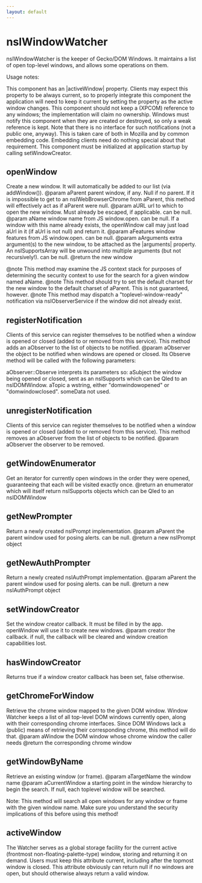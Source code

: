 ```yaml
---
layout: default
---
```


# nsIWindowWatcher #

nsIWindowWatcher is the keeper of Gecko/DOM Windows. It maintains
a list of open top-level windows, and allows some operations on them.

Usage notes:

  This component has an |activeWindow| property. Clients may expect
this property to be always current, so to properly integrate this component
the application will need to keep it current by setting the property
as the active window changes.
  This component should not keep a (XPCOM) reference to any windows;
the implementation will claim no ownership. Windows must notify
this component when they are created or destroyed, so only a weak
reference is kept. Note that there is no interface for such notifications
(not a public one, anyway). This is taken care of both in Mozilla and
by common embedding code. Embedding clients need do nothing special
about that requirement.
  This component must be initialized at application startup by calling
setWindowCreator.


## openWindow ##
 Create a new window. It will automatically be added to our list
(via addWindow()).
@param aParent parent window, if any. Null if no parent.  If it is
impossible to get to an nsIWebBrowserChrome from aParent, this
method will effectively act as if aParent were null.
@param aURL url to which to open the new window. Must already be
escaped, if applicable. can be null.
@param aName window name from JS window.open. can be null.  If a window
with this name already exists, the openWindow call may just load
aUrl in it (if aUrl is not null) and return it.
@param aFeatures window features from JS window.open. can be null.
@param aArguments extra argument(s) to the new window, to be attached
as the |arguments| property. An nsISupportsArray will be
unwound into multiple arguments (but not recursively!).
can be null.
@return the new window

@note This method may examine the JS context stack for purposes of
determining the security context to use for the search for a given
window named aName.
@note This method should try to set the default charset for the new
window to the default charset of aParent.  This is not guaranteed,
however.
@note This method may dispatch a "toplevel-window-ready" notification
via nsIObserverService if the window did not already exist.


## registerNotification ##
 Clients of this service can register themselves to be notified
when a window is opened or closed (added to or removed from this
service). This method adds an aObserver to the list of objects
to be notified.
@param aObserver the object to be notified when windows are
opened or closed. Its Observe method will be
called with the following parameters:

aObserver::Observe interprets its parameters so:
aSubject the window being opened or closed, sent as an nsISupports
which can be QIed to an nsIDOMWindow.
aTopic   a wstring, either "domwindowopened" or "domwindowclosed".
someData not used.


## unregisterNotification ##
 Clients of this service can register themselves to be notified
when a window is opened or closed (added to or removed from this
service). This method removes an aObserver from the list of objects
to be notified.
@param aObserver the observer to be removed.


## getWindowEnumerator ##
 Get an iterator for currently open windows in the order they were opened,
guaranteeing that each will be visited exactly once.
@return an enumerator which will itself return nsISupports objects which
can be QIed to an nsIDOMWindow


## getNewPrompter ##
 Return a newly created nsIPrompt implementation.
@param aParent the parent window used for posing alerts. can be null.
@return a new nsIPrompt object


## getNewAuthPrompter ##
 Return a newly created nsIAuthPrompt implementation.
@param aParent the parent window used for posing alerts. can be null.
@return a new nsIAuthPrompt object


## setWindowCreator ##
 Set the window creator callback. It must be filled in by the app.
openWindow will use it to create new windows.
@param creator the callback. if null, the callback will be cleared
and window creation capabilities lost.


## hasWindowCreator ##
 Returns true if a window creator callback has been set, false otherwise.


## getChromeForWindow ##
 Retrieve the chrome window mapped to the given DOM window. Window
Watcher keeps a list of all top-level DOM windows currently open,
along with their corresponding chrome interfaces. Since DOM Windows
lack a (public) means of retrieving their corresponding chrome,
this method will do that.
@param aWindow the DOM window whose chrome window the caller needs
@return the corresponding chrome window


## getWindowByName ##

Retrieve an existing window (or frame).
@param aTargetName the window name
@param aCurrentWindow a starting point in the window hierarchy to
begin the search.  If null, each toplevel window
will be searched.

Note: This method will search all open windows for any window or
frame with the given window name. Make sure you understand the
security implications of this before using this method!


## activeWindow ##
 The Watcher serves as a global storage facility for the current active
(frontmost non-floating-palette-type) window, storing and returning
it on demand. Users must keep this attribute current, including after
the topmost window is closed. This attribute obviously can return null
if no windows are open, but should otherwise always return a valid
window.

